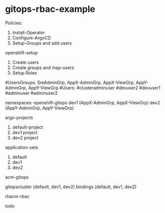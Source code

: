 # gitops-rbac-example


Policies:

1. Install-Operator
2. Configure-ArgoCD
3. Setup-Groups and add users

openshift-setup

1. Create users
2. Create groups and map-users
3. Setup Roles

#UsersGroups:  SreAdminGrp, AppX-AdminGrp, AppX-ViewGrp, AppY-AdminGrp, AppY-ViewGrp
#Users: 
#clusteradminuser
#devuser2
#devuser1
#adminuser
#adminuser2

namespaces:
openshift-gitops
dev1 (AppX-AdminGrp, AppX-ViewGrp)
dev2 (AppY-AdminGrp, AppY-ViewGrp)


argo-projects

1. default-project
2. dev1 project
3. dev2 project


application-sets

1. default
2. dev1
3. dev2

acm-gitops

gitopscluster (default, dev1, dev2)
bindings (default, dev1, dev2)


rhacm-rbac

todo








